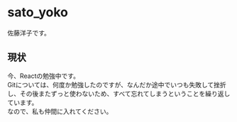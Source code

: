 # sato_yoko
佐藤洋子です。 
## 現状 
今、Reactの勉強中です。  
Gitについては、何度か勉強したのですが、なんだか途中でいつも失敗して挫折し、その後またずっと使わないため、すべて忘れてしまうということを繰り返しています。  
なので、私も仲間に入れてください。  